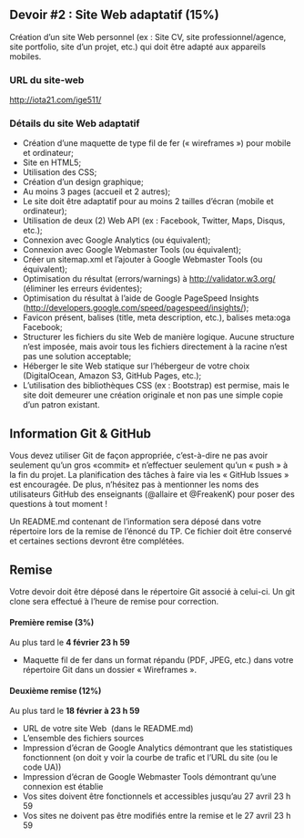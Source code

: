 
## Devoir #2 : Site Web adaptatif (15%)
Création d’un site Web personnel (ex : Site CV, site professionnel/agence, site portfolio, site d’un projet, etc.) qui doit être adapté aux appareils mobiles.

### URL du site-web
http://iota21.com/ige511/



### Détails du site Web adaptatif
* Création d’une maquette de type fil de fer (« wireframes ») pour mobile et ordinateur;
* Site en HTML5;
* Utilisation des CSS;
* Création d’un design graphique;
* Au moins 3 pages (accueil et 2 autres);
* Le site doit être adaptatif pour au moins 2 tailles d’écran (mobile et ordinateur);
* Utilisation de deux (2) Web API (ex : Facebook, Twitter, Maps, Disqus, etc.);
* Connexion avec Google Analytics (ou équivalent);
* Connexion avec Google Webmaster Tools (ou équivalent);
* Créer un sitemap.xml et l’ajouter à Google Webmaster Tools (ou équivalent);
* Optimisation du résultat (errors/warnings) à http://validator.w3.org/ (éliminer les erreurs évidentes);
* Optimisation du résultat à l’aide de Google PageSpeed Insights (http://developers.google.com/speed/pagespeed/insights/);
* Favicon présent, balises <head> (title, meta description, etc.), balises meta:oga Facebook;
* Structurer les fichiers du site Web de manière logique. Aucune structure n’est imposée, mais avoir tous les fichiers directement à la racine n’est pas une solution acceptable;
* Héberger le site Web statique sur l’hébergeur de votre choix (DigitalOcean, Amazon S3, GitHub Pages, etc.);
* L’utilisation des bibliothèques CSS (ex : Bootstrap) est permise, mais le site doit demeurer une création originale et non pas une simple copie d’un patron existant.

## Information Git & GitHub
Vous devez utiliser Git de façon appropriée, c’est-à-dire ne pas avoir seulement qu’un gros «commit» et n’effectuer seulement qu’un « push » à la fin du projet. La planification des tâches à faire via les « GitHub Issues » est encouragée. De plus, n’hésitez pas à mentionner les noms des utilisateurs GitHub des enseignants (@allaire et @FreakenK) pour poser des questions à tout moment !

Un README.md contenant de l’information sera déposé dans votre répertoire lors de la remise de l’énoncé du TP. Ce fichier doit être conservé et certaines sections devront être complétées.

## Remise
Votre devoir doit être déposé dans le répertoire Git associé à celui-ci. Un git clone sera effectué à l’heure de remise pour correction.

#### Première remise (3%)
Au plus tard le __4 février 23 h 59__  
* Maquette fil de fer dans un format répandu (PDF, JPEG, etc.) dans votre répertoire Git dans un dossier « Wireframes ».

#### Deuxième remise (12%)
Au plus tard le __18 février à 23 h 59__  
* URL de votre site Web  (dans le README.md)
* L’ensemble des fichiers sources
* Impression d’écran de Google Analytics démontrant que les statistiques fonctionnent (on doit y voir la courbe de trafic et l’URL du site (ou le code UA))
* Impression d’écran de Google Webmaster Tools démontrant qu’une connexion est établie
* Vos sites doivent être fonctionnels et accessibles jusqu’au 27 avril 23 h 59
* Vos sites ne doivent pas être modifiés entre la remise et le 27 avril 23 h 59
